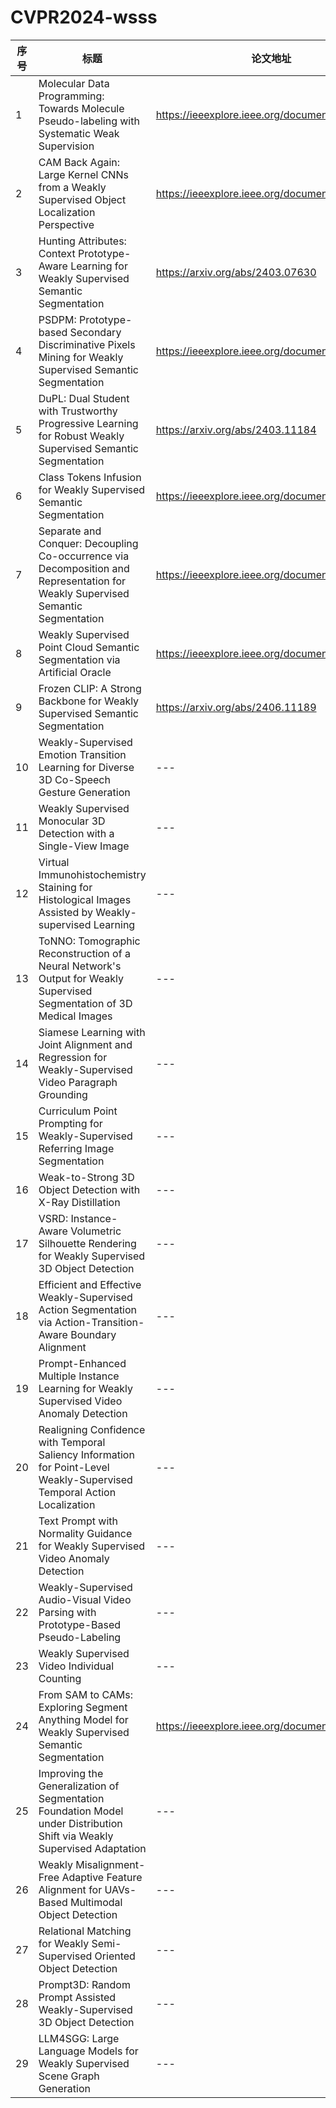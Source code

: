 # CVPR2024-wsss

|序号|标题|论文地址|代码地址|
|---|---|---|---|
|1|Molecular Data Programming: Towards Molecule Pseudo-labeling with Systematic Weak Supervision|https://ieeexplore.ieee.org/document/10657001|https://github.com/xinjuan1/MDP/|
|2|CAM Back Again: Large Kernel CNNs from a Weakly Supervised Object Localization Perspective|https://ieeexplore.ieee.org/document/10655413|https://github.com/snskysk/CAM-Back-Again|
|3|Hunting Attributes: Context Prototype-Aware Learning for Weakly Supervised Semantic Segmentation|https://arxiv.org/abs/2403.07630|https://github.com/Barrett-python/CPAL|
|4|PSDPM: Prototype-based Secondary Discriminative Pixels Mining for Weakly Supervised Semantic Segmentation|https://ieeexplore.ieee.org/document/10657606|https://github.com/xinqiaozhao/PSDPM|
|5|DuPL: Dual Student with Trustworthy Progressive Learning for Robust Weakly Supervised Semantic Segmentation|https://arxiv.org/abs/2403.11184|https://github.com/Wu0409/DuPL|
|6|Class Tokens Infusion for Weakly Supervised Semantic Segmentation|https://ieeexplore.ieee.org/document/10655370|https://github.com/yoon307/CTI|
|7|Separate and Conquer: Decoupling Co-occurrence via Decomposition and Representation for Weakly Supervised Semantic Segmentation|https://ieeexplore.ieee.org/document/10657676|https://github.com/zwyang6/SeCo|
|8|Weakly Supervised Point Cloud Semantic Segmentation via Artificial Oracle|https://ieeexplore.ieee.org/document/10658181|https://github.com/jihun1998/AO|
|9|Frozen CLIP: A Strong Backbone for Weakly Supervised Semantic Segmentation|https://arxiv.org/abs/2406.11189|https://github.com/zbf1991/WeCLIP|
|10|Weakly-Supervised Emotion Transition Learning for Diverse 3D Co-Speech Gesture Generation|---|---|
|11|Weakly Supervised Monocular 3D Detection with a Single-View Image|---|---|
|12|Virtual Immunohistochemistry Staining for Histological Images Assisted by Weakly-supervised Learning|---|---|
|13|ToNNO: Tomographic Reconstruction of a Neural Network's Output for Weakly Supervised Segmentation of 3D Medical Images|---|---|
|14|Siamese Learning with Joint Alignment and Regression for Weakly-Supervised Video Paragraph Grounding|---|---|
|15|Curriculum Point Prompting for Weakly-Supervised Referring Image Segmentation|---|---|
|16|Weak-to-Strong 3D Object Detection with X-Ray Distillation|---|---|
|17|VSRD: Instance-Aware Volumetric Silhouette Rendering for Weakly Supervised 3D Object Detection|---|---|
|18|Efficient and Effective Weakly-Supervised Action Segmentation via Action-Transition-Aware Boundary Alignment|---|---|
|19|Prompt-Enhanced Multiple Instance Learning for Weakly Supervised Video Anomaly Detection|---|---|
|20|Realigning Confidence with Temporal Saliency Information for Point-Level Weakly-Supervised Temporal Action Localization|---|---|
|21|Text Prompt with Normality Guidance for Weakly Supervised Video Anomaly Detection|---|---|
|22|Weakly-Supervised Audio-Visual Video Parsing with Prototype-Based Pseudo-Labeling|---|---|
|23|Weakly Supervised Video Individual Counting|---|---|
|24|From SAM to CAMs: Exploring Segment Anything Model for Weakly Supervised Semantic Segmentation|https://ieeexplore.ieee.org/document/10658447|https://github.com/sangrockEG/S2C|
|25|Improving the Generalization of Segmentation Foundation Model under Distribution Shift via Weakly Supervised Adaptation|---|---|
|26|Weakly Misalignment-Free Adaptive Feature Alignment for UAVs-Based Multimodal Object Detection|---|---|
|27|Relational Matching for Weakly Semi-Supervised Oriented Object Detection|---|---|
|28|Prompt3D: Random Prompt Assisted Weakly-Supervised 3D Object Detection|---|---|
|29|LLM4SGG: Large Language Models for Weakly Supervised Scene Graph Generation|---|---|

